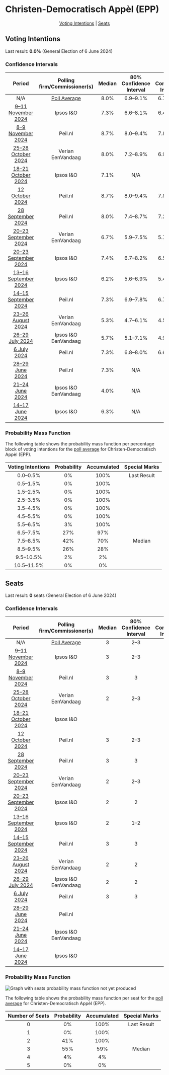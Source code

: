 # Christen-Democratisch Appèl (EPP)

<p align="center"><a href="#voting-intentions">Voting Intentions</a> | <a href="#seats">Seats</a></p>

## Voting Intentions

Last result: **0.0%** (General Election of 6 June 2024)

### Confidence Intervals

| Period     | Polling firm/Commissioner(s) | Median | 80% Confidence Interval | 90% Confidence Interval | 95% Confidence Interval | 99% Confidence Interval |
|:----------:|:----------------:|:-----------:|:-----------------------:|:-----------------------:|:-----------------------:|:-----------------------:|
| N/A | [Poll Average](average.html) | 8.0% | 6.9–9.1% | 6.7–9.3% | 6.5–9.5% | 6.1–9.9% |
| [9–11 November 2024](2024-11-11-IpsosIO.html) | Ipsos I&O | 7.3% | 6.6–8.1% | 6.4–8.3% | 6.2–8.5% | 5.9–8.9% |
| [8–9 November 2024](2024-11-09-Peilnl.html) | Peil.nl | 8.7% | 8.0–9.4% | 7.8–9.6% | 7.7–9.7% | 7.4–10.1% |
| [25–28 October 2024](2024-10-28-Verian.html) | Verian <br> EenVandaag | 8.0% | 7.2–8.9% | 6.9–9.2% | 6.8–9.4% | 6.4–9.9% |
| [18–21 October 2024](2024-10-21-IpsosIO.html) | Ipsos I&O | 7.1% | N/A | N/A | N/A | N/A |
| [12 October 2024](2024-10-12-Peilnl.html) | Peil.nl | 8.7% | 8.0–9.4% | 7.8–9.6% | 7.7–9.7% | 7.4–10.1% |
| [28 September 2024](2024-09-28-Peilnl.html) | Peil.nl | 8.0% | 7.4–8.7% | 7.2–8.9% | 7.1–9.0% | 6.8–9.4% |
| [20–23 September 2024](2024-09-23-Verian.html) | Verian <br> EenVandaag | 6.7% | 5.9–7.5% | 5.7–7.8% | 5.5–8.0% | 5.2–8.4% |
| [20–23 September 2024](2024-09-23-IpsosIO.html) | Ipsos I&O | 7.4% | 6.7–8.2% | 6.5–8.4% | 6.3–8.6% | 6.0–9.0% |
| [13–16 September 2024](2024-09-16-IpsosIO.html) | Ipsos I&O | 6.2% | 5.6–6.9% | 5.4–7.1% | 5.3–7.3% | 5.0–7.7% |
| [14–15 September 2024](2024-09-15-Peilnl.html) | Peil.nl | 7.3% | 6.9–7.8% | 6.7–8.0% | 6.6–8.1% | 6.4–8.3% |
| [23–26 August 2024](2024-08-26-Verian.html) | Verian <br> EenVandaag | 5.3% | 4.7–6.1% | 4.5–6.4% | 4.3–6.6% | 4.0–7.0% |
| [26–29 July 2024](2024-07-29-IpsosIO.html) | Ipsos I&O <br> EenVandaag | 5.7% | 5.1–7.1% | 4.9–7.4% | 4.7–7.7% | 4.3–8.2% |
| [6 July 2024](2024-07-06-Peilnl.html) | Peil.nl | 7.3% | 6.8–8.0% | 6.6–8.2% | 6.4–8.3% | 6.2–8.6% |
| [28–29 June 2024](2024-06-29-Peilnl.html) | Peil.nl | 7.3% | N/A | N/A | N/A | N/A |
| [21–24 June 2024](2024-06-24-IpsosIO.html) | Ipsos I&O <br> EenVandaag | 4.0% | N/A | N/A | N/A | N/A |
| [14–17 June 2024](2024-06-17-IpsosIO.html) | Ipsos I&O | 6.3% | N/A | N/A | N/A | N/A |

### Probability Mass Function

The following table shows the probability mass function per percentage block of voting intentions for the [poll average](average.html) for Christen-Democratisch Appèl (EPP).

| Voting Intentions | Probability | Accumulated | Special Marks |
|:-----------------:|:-----------:|:-----------:|:-------------:|
| 0.0–0.5% | 0% | 100% | Last Result |
| 0.5–1.5% | 0% | 100% |  |
| 1.5–2.5% | 0% | 100% |  |
| 2.5–3.5% | 0% | 100% |  |
| 3.5–4.5% | 0% | 100% |  |
| 4.5–5.5% | 0% | 100% |  |
| 5.5–6.5% | 3% | 100% |  |
| 6.5–7.5% | 27% | 97% |  |
| 7.5–8.5% | 42% | 70% | Median |
| 8.5–9.5% | 26% | 28% |  |
| 9.5–10.5% | 2% | 2% |  |
| 10.5–11.5% | 0% | 0% |  |


## Seats

Last result: **0** seats (General Election of 6 June 2024)

### Confidence Intervals

| Period     | Polling firm/Commissioner(s) | Median | 80% Confidence Interval | 90% Confidence Interval | 95% Confidence Interval | 99% Confidence Interval |
|:----------:|:----------------:|:------:|:-----------------------:|:-----------------------:|:-----------------------:|:-----------------------:|
| N/A | [Poll Average](average.html) | 3 | 2–3 | 2–3 | 2–4 | 2–4 |
| [9–11 November 2024](2024-11-11-IpsosIO.html) | Ipsos I&O | 3 | 2–3 | 2–3 | 2–3 | 2–3 |
| [8–9 November 2024](2024-11-09-Peilnl.html) | Peil.nl | 3 | 3 | 3 | 3–4 | 3–4 |
| [25–28 October 2024](2024-10-28-Verian.html) | Verian <br> EenVandaag | 2 | 2–3 | 2–4 | 2–4 | 2–4 |
| [18–21 October 2024](2024-10-21-IpsosIO.html) | Ipsos I&O |  |  |  |  |  |
| [12 October 2024](2024-10-12-Peilnl.html) | Peil.nl | 3 | 2–3 | 2–4 | 2–4 | 2–4 |
| [28 September 2024](2024-09-28-Peilnl.html) | Peil.nl | 3 | 3 | 3 | 3 | 3–4 |
| [20–23 September 2024](2024-09-23-Verian.html) | Verian <br> EenVandaag | 2 | 2–3 | 2–3 | 2–3 | 2–3 |
| [20–23 September 2024](2024-09-23-IpsosIO.html) | Ipsos I&O | 2 | 2 | 2–3 | 2–3 | 2–3 |
| [13–16 September 2024](2024-09-16-IpsosIO.html) | Ipsos I&O | 2 | 1–2 | 1–2 | 1–2 | 1–2 |
| [14–15 September 2024](2024-09-15-Peilnl.html) | Peil.nl | 3 | 3 | 3 | 3 | 2–3 |
| [23–26 August 2024](2024-08-26-Verian.html) | Verian <br> EenVandaag | 2 | 2 | 1–2 | 1–2 | 1–2 |
| [26–29 July 2024](2024-07-29-IpsosIO.html) | Ipsos I&O <br> EenVandaag | 2 | 2 | 2 | 2 | 2–3 |
| [6 July 2024](2024-07-06-Peilnl.html) | Peil.nl | 3 | 3 | 2–3 | 2–3 | 2–3 |
| [28–29 June 2024](2024-06-29-Peilnl.html) | Peil.nl |  |  |  |  |  |
| [21–24 June 2024](2024-06-24-IpsosIO.html) | Ipsos I&O <br> EenVandaag |  |  |  |  |  |
| [14–17 June 2024](2024-06-17-IpsosIO.html) | Ipsos I&O |  |  |  |  |  |

### Probability Mass Function

![Graph with seats probability mass function not yet produced](average-seats-pmf-christen-democratischappèlepp.png "Seats Probability Mass Function")

The following table shows the probability mass function per seat for the [poll average](average.html) for Christen-Democratisch Appèl (EPP).

| Number of Seats | Probability | Accumulated | Special Marks |
|:---------------:|:-----------:|:-----------:|:-------------:|
| 0 | 0% | 100% | Last Result |
| 1 | 0% | 100% |  |
| 2 | 41% | 100% |  |
| 3 | 55% | 59% | Median |
| 4 | 4% | 4% |  |
| 5 | 0% | 0% |  |


